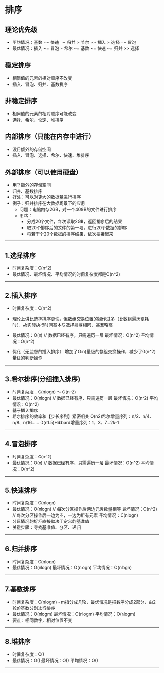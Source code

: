 # 排序

## 理论优先级
  - 平均情况：基数 ~= 快速 ~= 归并 > 希尔 >> 插入 > 选择 ~= 冒泡
  - 最优情况：插入 ~= 冒泡 > 希尔 ~= 基数 ~= 快速 ~= 归并 >> 选择

## 稳定排序
  - 相同值的元素的相对顺序不改变
  - 插入、冒泡、归并、基数排序

## 非稳定排序
  - 相同值的元素的相对顺序可能改变
  - 选择、希尔、快速、堆排序

## 内部排序（只能在内存中进行）
  - 没用额外的存储空间
  - 插入、冒泡、选择、希尔、快速、堆排序

## 外部排序（可以使用硬盘）
  - 用了额外的存储空间
  - 归并、基数排序
  - 好处：可以对更大的数据量进行排序
  - 例子：归并排序在大数据场景下的应用
    - 问题：电脑内存2GB，对一个40GB的文件进行排序
    - 思路：
      - 分成20个文件，每次读取2GB，返回排序后的结果
      - 取20个排序后的文件的第一项，进行20个数据的排序
      - 将若干个20个数据的排序结果，依次拼接起来


---

## 1.选择排序
  - 时间复杂度：O(n^2)
  - 最优情况、最坏情况、平均情况的时间复杂度都是O(n^2)

---

## 2.插入排序
  - 时间复杂度：O(n^2)
  - 理论上讲比选择排序更快，但数组交换位置的操作过多（比数组遍历更耗时），故实际执行时间基本与选择排序相同，甚至略高
  - 最优情况：O(n) // 数据已经有序，只需遍历一层
    最坏情况：O(n^2)
    平均情况：O(n^2)

  - 优化（无监督的插入排序）
    增加了O(n)量级的数组交换操作，减少了O(n^2)量级的判断操作
---

## 3.希尔排序(分组插入排序)
  - 时间复杂度：O(nlogn) ～ O(n^2)
  - 最优情况：O(nlogn) // 数据已经有序，只需遍历一层
    最坏情况：O(n^2)
    平均情况：O(n^2)
  - 基于插入排序
  - 希尔排序的效率和【步长序列】紧密相关
    O(n2)希尔增量序列：n/2、n/4、n/8、n/16……
    O(n1.5)Hibbard增量序列：1、3、7…2k-1

---

## 4.冒泡排序
  - 时间复杂度：O(n^2)
  - 最优情况：O(n) // 数据已经有序，只需遍历一层
    最坏情况：O(n^2)
    平均情况：O(n^2)

---

## 5.快速排序
  - 时间复杂度：O(nlogn)
  - 最优情况：O(nlogn) // 每次分区操作后两边元素数量相等
    最坏情况：O(n^2) // 每次分区操作后一边为空，一边为所有元素
    平均情况：O(nlogn)
  - 分区情况的好坏直接取决于定义的基准值
  - 关键步骤：寻找基准值、分区、递归

---

## 6.归并排序
  - 时间复杂度：O(nlogn)
  - 最优情况：O(nlogn)
    最坏情况：O(nlogn)
    平均情况：O(nlogn)

---

## 7.基数排序
  - 时间复杂度：O(nlogm) - m指分成几轮，最优情况是把数字分成2部分，由2轮的基数分别进行排序
  - 最优情况：O(nlogm)
    最坏情况：O(nlogm)
    平均情况：O(nlogm)
  - 要点：相同数字，相对位置不变

---

## 8.堆排序
  - 时间复杂度：O()
  - 最优情况：O()
    最坏情况：O()
    平均情况：O()

---
